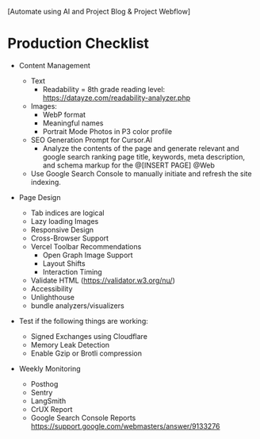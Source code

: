 [Automate using AI and Project Blog & Project Webflow]

# Production Checklist

- Content Management
  - Text
    - Readability = 8th grade reading level: <https://datayze.com/readability-analyzer.php>
  - Images:
    - WebP format
    - Meaningful names
    - Portrait Mode Photos in P3 color profile
  - SEO Generation Prompt for Cursor.AI
    - Analyze the contents of the page and generate relevant and google search ranking page title, keywords, meta description, and schema markup for the @[INSERT PAGE] @Web
  - Use Google Search Console to manually initiate and refresh the site indexing.

- Page Design
  - Tab indices are logical
  - Lazy loading Images
  - Responsive Design
  - Cross-Browser Support
  - Vercel Toolbar Recommendations
    - Open Graph Image Support
    - Layout Shifts
    - Interaction Timing
  - Validate HTML (<https://validator.w3.org/nu/>)
  - Accessibility
  - Unlighthouse
  - bundle analyzers/visualizers

- Test if the following things are working:
  - Signed Exchanges using Cloudflare
  - Memory Leak Detection
  - Enable Gzip or Brotli compression

- Weekly Monitoring
  - Posthog
  - Sentry
  - LangSmith
  - CrUX Report
  - Google Search Console Reports <https://support.google.com/webmasters/answer/9133276>
